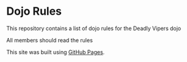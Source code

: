 Dojo Rules
==========

This repository contains a list of dojo rules for the Deadly Vipers dojo

All members should read the rules

This site was built using [GitHub Pages](https://github.com/deadlyvipers).

